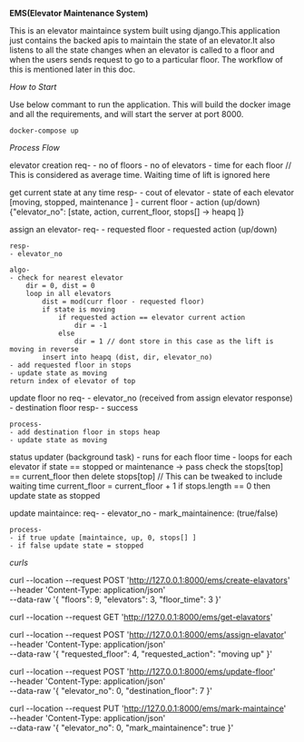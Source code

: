 
**EMS(Elevator Maintenance System)**

This is an elevator maintaince system built using django.This application just contains the backed apis
to maintain the state of an elevator.It also listens to all the state changes when an elevator is called to
a floor and when the users sends request to go to a particular floor.
The workflow of this is mentioned later in this doc.

*How to Start*

Use below commant to run the application. This will build the docker image and all the requirements,
and will start the server at port 8000.

```
docker-compose up
```


*Process Flow*

elevator creation
    req-
    - no of floors 
    - no of elevators
    - time for each floor // This is considered as average time. Waiting time of lift is ignored here

get current state at any time
    resp-
    - cout of elevator
    - state of each elevator [moving, stopped, maintenance ]
    - current floor
    - action (up/down)
    {"elevator_no": [state, action, current_floor, stops[] -> heapq ]}

assign an elevator-
    req-
    - requested floor
    - requested action (up/down)

    resp-
    - elevator_no

    algo-
    - check for nearest elevator
        dir = 0, dist = 0
        loop in all elevators
            dist = mod(curr floor - requested floor)
            if state is moving
                if requested action == elevator current action
                    dir = -1
                else
                    dir = 1 // dont store in this case as the lift is moving in reverse
            insert into heapq (dist, dir, elevator_no)
    - add requested floor in stops
    - update state as moving
    return index of elevator of top

update floor no
    req-
    - elevator_no (received from assign elevator response)
    - destination floor
    resp-
    - success

    process-
    - add destination floor in stops heap
    - update state as moving

status updater (background task)
    - runs for each floor time
    - loops for each elevator
        if state == stopped or maintenance -> pass
        check the stops[top] == current_floor then delete stops[top] // This can be tweaked to include waiting time
        current_floor = current_floor + 1
        if stops.length == 0 then update state as stopped

update maintaince:
    req-
    - elevator_no
    - mark_maintainence: (true/false)
    
    process-
    - if true update [maintaince, up, 0, stops[] ]
    - if false update state = stopped


*curls*

curl --location --request POST 'http://127.0.0.1:8000/ems/create-elavators' \
--header 'Content-Type: application/json' \
--data-raw '{
    "floors": 9,
    "elevators": 3,
    "floor_time": 3
}'

curl --location --request GET 'http://127.0.0.1:8000/ems/get-elavators'

curl --location --request POST 'http://127.0.0.1:8000/ems/assign-elavator' \
--header 'Content-Type: application/json' \
--data-raw '{
    "requested_floor": 4,
    "requested_action": "moving up"
}'

curl --location --request POST 'http://127.0.0.1:8000/ems/update-floor' \
--header 'Content-Type: application/json' \
--data-raw '{
    "elevator_no": 0,
    "destination_floor": 7
}'

curl --location --request PUT 'http://127.0.0.1:8000/ems/mark-maintaince' \
--header 'Content-Type: application/json' \
--data-raw '{
    "elevator_no": 0,
    "mark_maintainence": true
}'